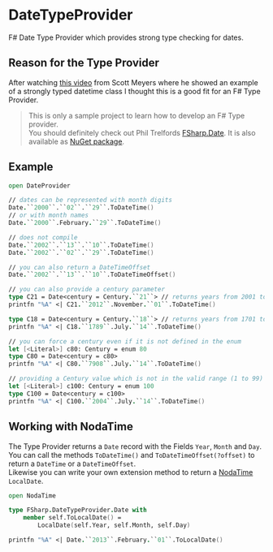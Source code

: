 DateTypeProvider
================

F# Date Type Provider which provides strong type checking for dates.

Reason for the Type Provider
----------------------------

After watching [this video](https://vimeo.com/97349221) from Scott Meyers
where he showed an example of a strongly typed datetime class
I thought this is a good fit for an F# Type Provider.

> This is only a sample project to learn how to develop an F# Type provider.    
> You should definitely check out Phil Trelfords [FSharp.Date](https://bitbucket.org/ptrelford/fsharp.date).
> It is also available as [NuGet package](http://www.nuget.org/packages/FSharp.Date/).

Example
-------
```fsharp
open DateProvider

// dates can be represented with month digits
Date.``2000``.``02``.``29``.ToDateTime()
// or with month names
Date.``2000``.February.``29``.ToDateTime()

// does not compile
Date.``2002``.``13``.``10``.ToDateTime()
Date.``2002``.``02``.``29``.ToDateTime()

// you can also return a DateTimeOffset
Date.``2002``.``13``.``10``.ToDateTimeOffset()

// you can also provide a century parameter
type C21 = Date<century = Century.``21``> // returns years from 2001 to 2100
printfn "%A" <| C21.``2012``.November.``01``.ToDateTime()

type C18 = Date<century = Century.``18``> // returns years from 1701 to 1800
printfn "%A" <| C18.``1789``.July.``14``.ToDateTime()

// you can force a century even if it is not defined in the enum
let [<Literal>] c80: Century = enum 80
type C80 = Date<century = c80>
printfn "%A" <| C80.``7908``.July.``14``.ToDateTime()

// providing a Century value which is not in the valid range (1 to 99) the provider falls back to the current century
let [<Literal>] c100: Century = enum 100
type C100 = Date<century = c100>
printfn "%A" <| C100.``2004``.July.``14``.ToDateTime()
```

Working with NodaTime
---------------------

The Type Provider returns a ```Date``` record with the Fields ```Year```, ```Month``` and ```Day```. You can call the methods ```ToDateTime()``` and ```ToDateTimeOffset(?offset)``` to return a ```DateTime``` or a ```DateTimeOffset```.    
Likewise you can write your own extension method to return a [NodaTime](http://nodatime.org/) ```LocalDate```.


```fsharp
open NodaTime

type FSharp.DateTypeProvider.Date with
    member self.ToLocalDate() =
        LocalDate(self.Year, self.Month, self.Day)

printfn "%A" <| Date.``2013``.February.``01``.ToLocalDate()
```
